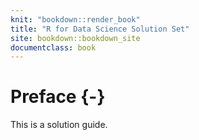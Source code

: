 ```yaml
---
knit: "bookdown::render_book"
title: "R for Data Science Solution Set"
site: bookdown::bookdown_site
documentclass: book
---
```


# Preface {-}

This is a solution guide.
